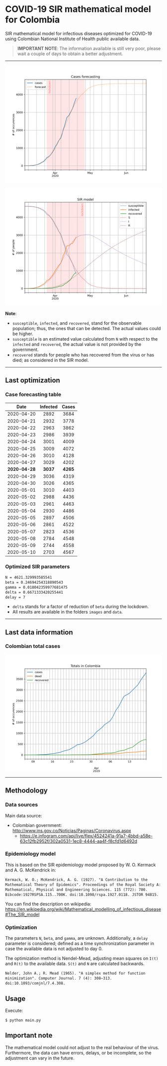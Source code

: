 # COVID-19 SIR mathematical model for Colombia

SIR mathematical model for infectious diseases optimized for COVID-19 using Colombian National Institute of Health public available data.

> **IMPORTANT NOTE**: The information available is still very poor, please wait a couple of days to obtain a better adjustment.

-----

![sir-cases](https://github.com/agastalver/sir-covid-19-colombia/raw/master/images/generated-sir-cases.png "SIR Model Cases")

![sir](https://github.com/agastalver/sir-covid-19-colombia/raw/master/images/generated-sir.png "SIR Model")

**Note**: 

* `susceptible`, `infected`, and `recovered`, stand for the observable population; thus, the ones that can be detected. The actual values could be higher.
* `susceptible` is an estimated value calculated from `N` with respect to the `infected` and `recovered`, the actual value is not provided by the government.
* `recovered` stands for people who has recovered from the virus or has died; as considered in the SIR model.

-----

## Last optimization

### Case forecasting table

| Date           | Infected | Cases    |
|:--------------:|:--------:|:--------:|
| 2020-04-20     | 2892     | 3684     |
| 2020-04-21     | 2932     | 3778     |
| 2020-04-22     | 2963     | 3862     |
| 2020-04-23     | 2986     | 3939     |
| 2020-04-24     | 3001     | 4009     |
| 2020-04-25     | 3009     | 4072     |
| 2020-04-26     | 3010     | 4128     |
| 2020-04-27     | 3029     | 4202     |
| **2020-04-28** | **3037** | **4265** |
| 2020-04-29     | 3036     | 4319     |
| 2020-04-30     | 3026     | 4365     |
| 2020-05-01     | 3010     | 4403     |
| 2020-05-02     | 2988     | 4436     |
| 2020-05-03     | 2961     | 4463     |
| 2020-05-04     | 2930     | 4486     |
| 2020-05-05     | 2897     | 4506     |
| 2020-05-06     | 2861     | 4522     |
| 2020-05-07     | 2823     | 4536     |
| 2020-05-08     | 2784     | 4548     |
| 2020-05-09     | 2744     | 4558     |
| 2020-05-10     | 2703     | 4567     |

### Optimized SIR parameters

```
N = 4621.329993585541
beta = 0.24694254318890543
gamma = 0.018042359977681475
delta = 0.6671333420255441
delay = 7
```

* `delta` stands for a factor of reduction of `beta` during the lockdown.
* All results are available in the folders `images` and `data`.

-----

## Last data information

### Colombian total cases

![total](https://github.com/agastalver/sir-covid-19-colombia/raw/master/images/generated-total.png "Total cases")

-----

## Methodology

### Data sources

Main data source:

* Colombian government: http://www.ins.gov.co/Noticias/Paginas/Coronavirus.aspx
  * https://e.infogram.com/api/live/flex/4524241a-91a7-4bbd-a58e-63c12fb2952f/302a0531-1ec8-4444-aa4f-f8cfd1d6492d

### Epidemiology model

This is based on the SIR epidemiology model proposed by W. O. Kermack and A. G. McKendrick in:

```
Kermack, W. O.; McKendrick, A. G. (1927). "A Contribution to the Mathematical Theory of Epidemics". Proceedings of the Royal Society A: Mathematical, Physical and Engineering Sciences. 115 (772): 700. Bibcode:1927RSPSA.115..700K. doi:10.1098/rspa.1927.0118. JSTOR 94815.
```

You can find the description on wikipedia: https://en.wikipedia.org/wiki/Mathematical_modelling_of_infectious_disease#The_SIR_model

### Optimization

The parameters `N`, `beta`, and `gamma`, are unknown. Additionally, a `delay` parameter is considered; defined as a time synchronization parameter in case the available data is not adjusted to day 0.

The optimization method is Nendel-Mead, adjusting mean squares on `I(t)` and `R(t)` to the available data. `S(t)` and `N` are calculated backwards.

```
Nelder, John A.; R. Mead (1965). "A simplex method for function minimization". Computer Journal. 7 (4): 308–313. doi:10.1093/comjnl/7.4.308.
```

## Usage

Execute:

```
$ python main.py
```

## Important note

The mathematical model could not adjust to the real behaviour of the virus. Furthermore, the data can have errors, delays, or be incomplete, so the adjustment can vary in the future.
